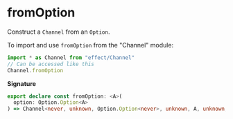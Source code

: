 # fromOption

Construct a `Channel` from an `Option`.

To import and use `fromOption` from the "Channel" module:

```ts
import * as Channel from "effect/Channel"
// Can be accessed like this
Channel.fromOption
```

**Signature**

```ts
export declare const fromOption: <A>(
  option: Option.Option<A>
) => Channel<never, unknown, Option.Option<never>, unknown, A, unknown, never>
```
